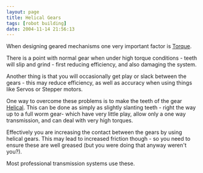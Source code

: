 ```yaml
---
layout: page
title: Helical Gears
tags: [robot building]
date: 2004-11-14 21:56:13
---
```

When designing geared mechanisms one very important factor is [Torque](/wiki/torque.html "Torque").

There is a point with normal gear when under high torque conditions - teeth will slip and grind - first reducing efficiency, and also damaging the system.

Another thing is that you will occasionally get play or slack between the gears - this may reduce efficiency, as well as accuracy when using things like Servos or Stepper motors.

One way to overcome these problems is to make the teeth of the gear [Helical](/wiki/helical.html "Helical"). This can be done as simply as slightly slanting teeth - right the way up to a full worm gear- which have very little play, allow only a one way transmission, and can deal with very high torques.

Effectively you are increasing the contact between the gears by using helical gears. This may lead to increased friction though - so you need to ensure these are well greased (but you were doing that anyway weren't you?).

Most professional transmission systems use these.
